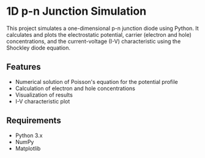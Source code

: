 # 1D p-n Junction Simulation

This project simulates a one-dimensional p-n junction diode using Python. It calculates and plots the electrostatic potential, carrier (electron and hole) concentrations, and the current-voltage (I-V) characteristic using the Shockley diode equation.

## Features

- Numerical solution of Poisson's equation for the potential profile
- Calculation of electron and hole concentrations
- Visualization of results
- I-V characteristic plot

## Requirements

- Python 3.x
- NumPy
- Matplotlib


